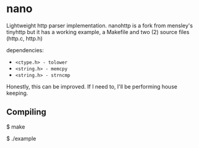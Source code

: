 nano
========
Lightweight http parser implementation. nanohttp is a fork from mensley's tinyhttp but it has a working example, a Makefile and two (2) source files (http.c, http.h)

dependencies:

* `<ctype.h> - tolower`
* `<string.h> - memcpy`
* `<string.h> - strncmp`

Honestly, this can be improved. If I need to, I'll be performing house keeping.


Compiling
---------
$ make

$ ./example
